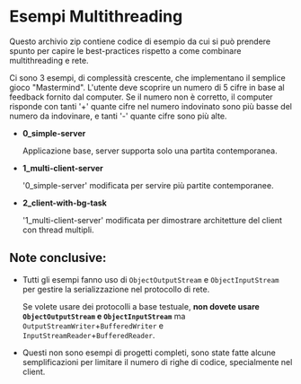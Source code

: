 # Esempi Multithreading

Questo archivio zip contiene codice di esempio da cui si può prendere spunto
per capire le best-practices rispetto a come combinare multithreading e rete.

Ci sono 3 esempi, di complessità crescente, che implementano il semplice gioco
"Mastermind". L'utente deve scoprire un numero di 5 cifre in base al feedback
fornito dal computer. Se il numero non è corretto, il computer risponde con
tanti '+' quante cifre nel numero indovinato sono più basse del numero da
indovinare, e tanti '-' quante cifre sono più alte.

- **0_simple-server**
  
  Applicazione base, server supporta solo una partita contemporanea.
  
- **1_multi-client-server**
  
  '0_simple-server' modificata per servire più partite contemporanee.
  
- **2_client-with-bg-task**
  
  '1_multi-client-server' modificata per dimostrare architetture del client
  con thread multipli.

## Note conclusive:

- Tutti gli esempi fanno uso di `ObjectOutputStream` e `ObjectInputStream` per
  gestire la serializzazione nel protocollo di rete. 
  
  Se volete usare dei protocolli a base testuale,
  **non dovete usare `ObjectOutputStream` e `ObjectInputStream`** ma 
  `OutputStreamWriter`+`BufferedWriter` e `InputStreamReader`+`BufferedReader`.

- Questi non sono esempi di progetti completi, sono state fatte alcune
  semplificazioni per limitare il numero di righe di codice, specialmente nel
  client.
